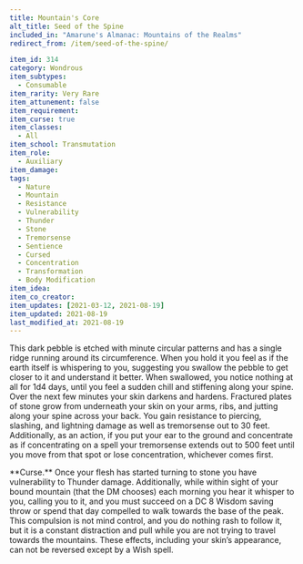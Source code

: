 ```yaml
---
title: Mountain's Core
alt_title: Seed of the Spine
included_in: "Amarune's Almanac: Mountains of the Realms"
redirect_from: /item/seed-of-the-spine/

item_id: 314
category: Wondrous
item_subtypes: 
  - Consumable
item_rarity: Very Rare
item_attunement: false
item_requirement: 
item_curse: true
item_classes: 
  - All
item_school: Transmutation
item_role: 
  - Auxiliary
item_damage: 
tags:
  - Nature
  - Mountain
  - Resistance
  - Vulnerability
  - Thunder
  - Stone
  - Tremorsense
  - Sentience
  - Cursed
  - Concentration
  - Transformation
  - Body Modification
item_idea: 
item_co_creator: 
item_updates: [2021-03-12, 2021-08-19]
item_updated: 2021-08-19
last_modified_at: 2021-08-19
---
```


This dark pebble is etched with minute circular patterns and has a single ridge running around its circumference. When you hold it you feel as if the earth itself is whispering to you, suggesting you swallow the pebble to get closer to it and understand it better. 
When swallowed, you notice nothing at all for 1d4 days, until you feel a sudden chill and stiffening along your spine. Over the next few minutes your skin darkens and hardens. Fractured plates of stone grow from underneath your skin on your arms, ribs, and jutting along your spine across your back. You gain resistance to piercing, slashing, and lightning damage as well as tremorsense out to 30 feet. Additionally, as an action, if you put your ear to the ground and concentrate as if concentrating on a spell your tremorsense extends out to 500 feet until you move from that spot or lose concentration, whichever comes first.  

<div class="curse">
**Curse.** Once your flesh has started turning to stone you have vulnerability to Thunder damage. Additionally, while within sight of your bound mountain (that the DM chooses) each morning you hear it whisper to you, calling you to it, and you must succeed on a DC 8 Wisdom saving throw or spend that day compelled to walk towards the base of the peak. This compulsion is not mind control, and you do nothing rash to follow it, but it is a constant distraction and pull while you are not trying to travel towards the mountains. These effects, including your skin’s appearance, can not be reversed except by a <magic-spell>Wish</magic-spell> spell.
</div>
